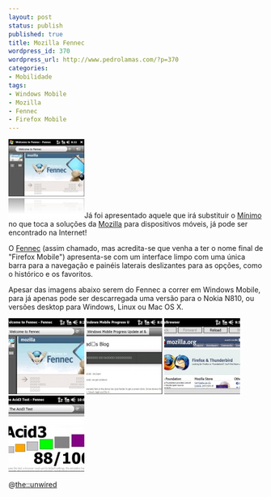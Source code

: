 ```yaml
---
layout: post
status: publish
published: true
title: Mozilla Fennec
wordpress_id: 370
wordpress_url: http://www.pedrolamas.com/?p=370
categories:
- Mobilidade
tags:
- Windows Mobile
- Mozilla
- Fennec
- Firefox Mobile
---
```

[![](/wp-content/uploads/2008/10/fennec-for-windows-mobile.jpg "Fennec for Windows Mobile")](http://www.mozilla.org/projects/fennec/1.0a1/releasenotes/)Já foi apresentado aquele que irá substituir o [Mínimo](http://www-archive.mozilla.org/projects/minimo/) no que toca a soluções da [Mozilla](http://www.mozilla.org) para dispositivos móveis, já pode ser encontrado na Internet!

O [Fennec](http://www.mozilla.org/projects/fennec/1.0a1/releasenotes/) (assim chamado, mas acredita-se que venha a ter o nome final de "Firefox Mobile") apresenta-se com um interface limpo com uma única barra para a navegação e painéis laterais deslizantes para as opções, como o histórico e os favoritos.

Apesar das imagens abaixo serem do Fennec a correr em Windows Mobile, para já apenas pode ser descarregada uma versão para o Nokia N810, ou versões desktop para Windows, Linux ou Mac OS X.

[![](/wp-content/uploads/2008/10/fennec-splash-screen-150x150.jpg)](/wp-content/uploads/2008/10/fennec-splash-screen.jpg "Fennec Splash Screen") [![](/wp-content/uploads/2008/10/fennec-content-150x150.jpg)](/wp-content/uploads/2008/10/fennec-content.jpg "Fennec Content") [![](/wp-content/uploads/2008/10/fennec-fonts-150x150.jpg)](/wp-content/uploads/2008/10/fennec-fonts.jpg "Fennec Fonts") [![](/wp-content/uploads/2008/10/fennec-acid-150x150.jpg)](/wp-content/uploads/2008/10/fennec-acid.jpg "Fennec Acid 3 Test")

@[the::unwired](http://www.theunwired.net/?item=development-first-firefox-mobile-for-windows-mobile-screenshots-available)
